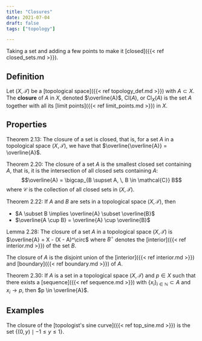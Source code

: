 ```yaml
---
title: "Closures"
date: 2021-07-04
draft: false
tags: ["topology"]

---
```


Taking a set and adding a few points to make it [closed]({{< ref closed_sets.md >}}). 

## Definition
Let $(X, \mathcal{T})$ be a [topological space]({{< ref topology_def.md >}}) with $A \subset X$. The **closure** of $A$ in $X$, denoted $\overline{A}$, Cl$(A)$, or Cl$_X(A)$ is the set $A$ together with all its [limit points]({{< ref limit_points.md >}}) in $X$.

## Properties
Theorem 2.13: The closure of a set is closed, that is, for a set $A$ in a topological space $(X, \mathcal{T})$, we have that $\overline{\overline{A}} = \overline{A}$.

Theorem 2.20: The closure of a set $A$ is the smallest closed set containing $A$, that is, it is the intersection of all closed sets containing $A$: $$\overline{A} = \bigcap_{B \supset A, \, B \in \mathcal{C}} B$$ where $\mathcal{C}$ is the collection of all closed sets in $(X, \mathcal{T})$.

Theorem 2.22: If $A$ and $B$ are sets in a topological space $(X, \mathcal{T})$, then 
- $A \subset B \implies \overline{A} \subset \overline{B}$
- $\overline{A \cup B} = \overline{A} \cup \overline{B}$

Lemma 2.28: The closure of a set $A$ in a topological space $(X, \mathcal{T})$ is $\overline{A} = X - (X - A)^\circ$ where $B^\circ$ denotes the [interior]({{< ref interior.md >}}) of the set $B$.

The closure of $A$ is the disjoint union of the [interior]({{< ref interior.md >}}) and [boundary]({{< ref boundary.md >}}) of $A$.

Theorem 2.30: If $A$ is a set in a topological space $(X, \mathcal{T})$ and $p \in X$ such that there exists a [sequence]({{< ref sequence.md >}}) with $\lbrace x_i \rbrace_{i \in \mathbb{N}} \subset A$ and $x_i \to p$, then $p \in \overline{A}$. 

## Examples
The closure of the [topologist's sine curve]({{< ref top_sine.md >}}) is the set $\lbrace (0,y) \mid -1 \leq y \leq 1 \rbrace$.